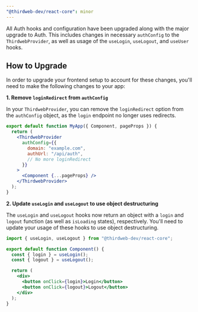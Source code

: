 ```yaml
---
"@thirdweb-dev/react-core": minor
---
```


All Auth hooks and configuration have been upgraded along with the major upgrade to Auth. This includes changes in necessary `authConfig` to the `ThirdwebProvider`, as well as usage of the `useLogin`, `useLogout`, and `useUser` hooks.

## How to Upgrade

In order to upgrade your frontend setup to account for these changes, you'll need to make the following changes to your app:

**1. Remove `loginRedirect` from `authConfig`**

In your `ThirdwebProvider`, you can remove the `loginRedirect` option from the `authConfig` object, as the `login` endpoint no longer uses redirects.

```jsx
export default function MyApp({ Component, pageProps }) {
  return (
    <ThirdwebProvider
      authConfig={{
        domain: "example.com",
        authUrl: "/api/auth",
        // No more loginRedirect
      }}
    >
      <Component {...pageProps} />
    </ThirdwebProvider>
  );
}
```

**2. Update `useLogin` and `useLogout` to use object destructuring**

The `useLogin` and `useLogout` hooks now return an object with a `login` and `logout` function (as well as `isLoading` states), respectively. You'll need to update your usage of these hooks to use object destructuring.

```jsx
import { useLogin, useLogout } from "@thirdweb-dev/react-core";

export default function Component() {
  const { login } = useLogin();
  const { logout } = useLogout();

  return (
    <div>
      <button onClick={login}>Login</button>
      <button onClick={logout}>Logout</button>
    </div>
  );
}
```
